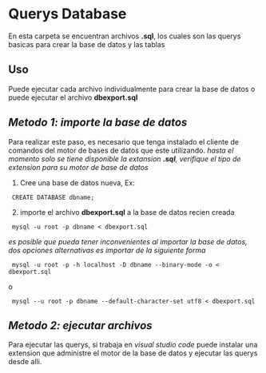 # Querys Database

En esta carpeta se encuentran archivos **.sql**, los cuales son las querys basicas
para crear la base de datos y las tablas

## Uso

Puede ejecutar cada archivo individualmente para crear la base de datos o puede ejecutar
el archivo **dbexport.sql** 

## *Metodo 1: importe la base de datos*

Para realizar este paso, es necesario que tenga instalado el cliente de comandos del motor de bases de datos que este utilizando.
*hasta el momento solo se tiene disponible la extansion **.sql**, verifique el tipo de extension para su motor de base de datos*

1. Cree una base de datos nueva, Ex:

``` CREATE DATABASE dbname;```

2. importe el archivo **dbexport.sql** a la base de datos recien creada

``` mysql -u root -p dbname < dbexport.sql```

*es posible que pueda tener inconvenientes al importar la base de datos, dos opciones alternativas es importar de la siguiente forma*

``` mysql -u root -p -h localhost -D dbname --binary-mode -o < dbexport.sql```

o 

``` mysql --u root -p dbname --default-character-set utf8 < dbexport.sql```

## *Metodo 2: ejecutar archivos*

Para ejecutar las querys, si trabaja en *visual studio code* puede instalar una extension que administre el motor de la base de datos y ejecutar las querys desde alli.
